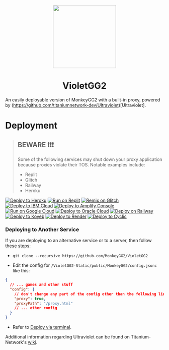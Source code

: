 <p align="center"><img src="https://raw.githubusercontent.com/MonkeyGG2/VioletGG2-Static/main/public/uv.png" height="200"></p>

<h1 align="center">VioletGG2</h1>

An easily deployable version of MonkeyGG2 with a built-in proxy, powered by (https://github.com/titaniumnetwork-dev/Ultraviolet)[Ultraviolet].

# Deployment

> ## BEWARE ❗❗❗
>
> Some of the following services may shut down your proxy application because proxies violate their TOS. Notable examples include:
>
> - Replit
> - Glitch
> - Railway
> - Heroku

[![Deploy to Heroku](https://binbashbanana.github.io/deploy-buttons/buttons/official/heroku.svg)](https://heroku.com/deploy/?template=https://github.com/MonkeyGG2/VioletGG2)
[![Run on Replit](https://binbashbanana.github.io/deploy-buttons/buttons/official/replit.svg)](https://replit.com/github/MonkeyGG2/VioletGG2)
[![Remix on Glitch](https://binbashbanana.github.io/deploy-buttons/buttons/official/glitch.svg)](https://glitch.com/edit/#!/import/github/MonkeyGG2/VioletGG2)
[![Deploy to IBM Cloud](https://binbashbanana.github.io/deploy-buttons/buttons/official/ibmcloud.svg)](https://cloud.ibm.com/devops/setup/deploy?repository=https://github.com/MonkeyGG2/VioletGG2)
[![Deploy to Amplify Console](https://binbashbanana.github.io/deploy-buttons/buttons/official/amplifyconsole.svg)](https://console.aws.amazon.com/amplify/home#/deploy?repo=https://github.com/MonkeyGG2/VioletGG2)
[![Run on Google Cloud](https://binbashbanana.github.io/deploy-buttons/buttons/official/googlecloud.svg)](https://deploy.cloud.run/?git_repo=https://github.com/MonkeyGG2/VioletGG2)
[![Deploy to Oracle Cloud](https://binbashbanana.github.io/deploy-buttons/buttons/official/oraclecloud.svg)](https://cloud.oracle.com/resourcemanager/stacks/create?zipUrl=https://github.com/MonkeyGG2/VioletGG2/archive/refs/heads/main.zip)
[![Deploy on Railway](https://binbashbanana.github.io/deploy-buttons/buttons/official/railway.svg)](https://railway.app/new/template?template=https://github.com/MonkeyGG2/VioletGG2)
[![Deploy to Koyeb](https://binbashbanana.github.io/deploy-buttons/buttons/official/koyeb.svg)](https://app.koyeb.com/deploy?type=git&repository=github.com/MonkeyGG2/VioletGG2&branch=main&name=deploy-buttons)
[![Deploy to Render](https://binbashbanana.github.io/deploy-buttons/buttons/official/render.svg)](https://render.com/deploy?repo=https://github.com/MonkeyGG2/VioletGG2)
[![Deploy to Cyclic](https://binbashbanana.github.io/deploy-buttons/buttons/official/cyclic.svg)](https://app.cyclic.sh/api/app/deploy/MonkeyGG2/VioletGG2)

### Deploying to Another Service

If you are deploying to an alternative service or to a server, then follow these steps:

- ```shell
  git clone --recursive https://github.com/MonkeyGG2/VioletGG2
  ```
- Edit the config for `/VioletGG2-Static/public/MonkeyGG2/config.jsonc` like this:

```json
{
  // ... games and other stuff
  "config": {
    // don't change any part of the config other than the following lines, unless you know what you are doing
    "proxy": true,
    "proxyPath": "/proxy.html"
    // ... other config
  }
}
```

- Refer to [Deploy via terminal](https://github.com/titaniumnetwork-dev/Ultraviolet-App/wiki/Deploy-via-terminal).

Additional information regarding Ultraviolet can be found on Titanium-Network's [wiki](https://github.com/titaniumnetwork-dev/Ultraviolet-App/wiki).
